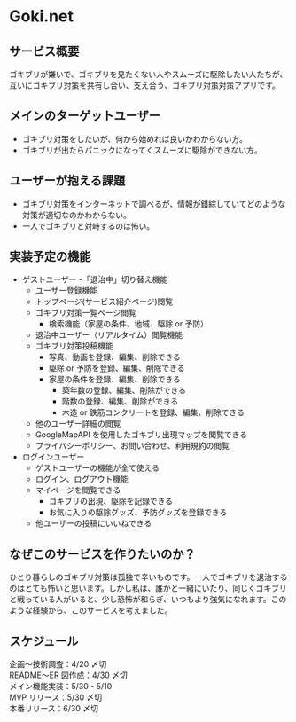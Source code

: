 # Goki.net

## サービス概要

ゴキブリが嫌いで、ゴキブリを見たくない人やスムーズに駆除したい人たちが、互いにゴキブリ対策を共有し合い、支え合う、ゴキブリ対策対策アプリです。

## メインのターゲットユーザー

- ゴキブリ対策をしたいが、何から始めれば良いかわからない方。
- ゴキブリが出たらパニックになってくスムーズに駆除ができない方。

## ユーザーが抱える課題

- ゴキブリ対策をインターネットで調べるが、情報が錯綜していてどのような対策が適切なのかわからない。
- 一人でゴキブリと対峙するのは怖い。

## 実装予定の機能

- ゲストユーザー -「退治中」切り替え機能
  - ユーザー登録機能
  - トップページ(サービス紹介ページ)閲覧
  - ゴキブリ対策一覧ページ閲覧
    - 検索機能（家屋の条件、地域、駆除 or 予防）
  - 退治中ユーザー（リアルタイム）閲覧機能
  - ゴキブリ対策投稿機能
    - 写真、動画を登録、編集、削除できる
    - 駆除 or 予防を登録、編集、削除できる
    - 家屋の条件を登録、編集、削除できる
      - 築年数の登録、編集、削除ができる
      - 階数の登録、編集、削除ができる
      - 木造 or 鉄筋コンクリートを登録、編集、削除できる
  - 他のユーザー詳細の閲覧
  - GoogleMapAPI を使用したゴキブリ出現マップを閲覧できる
  - プライバシーポリシー、お問い合わせ、利用規約の閲覧
- ログインユーザー
  - ゲストユーザーの機能が全て使える
  - ログイン、ログアウト機能
  - マイページを閲覧できる
    - ゴキブリの出現、駆除を記録できる
    - お気に入りの駆除グッズ、予防グッズを登録できる
  - 他ユーザーの投稿にいいねできる

## なぜこのサービスを作りたいのか？

ひとり暮らしのゴキブリ対策は孤独で辛いものです。一人でゴキブリを退治するのはとても怖いと思います。しかし私は、誰かと一緒にいたり、同じくゴキブリと戦っている人がいると、少し恐怖が和らぎ、いつもより強気になれます。このような経験から、このサービスを考えました。

## スケジュール

企画〜技術調査：4/20 〆切</br>
README〜ER 図作成：4/30 〆切</br>
メイン機能実装：5/30 - 5/10</br>
MVP リリース：5/30 〆切</br>
本番リリース：6/30 〆切</br>
